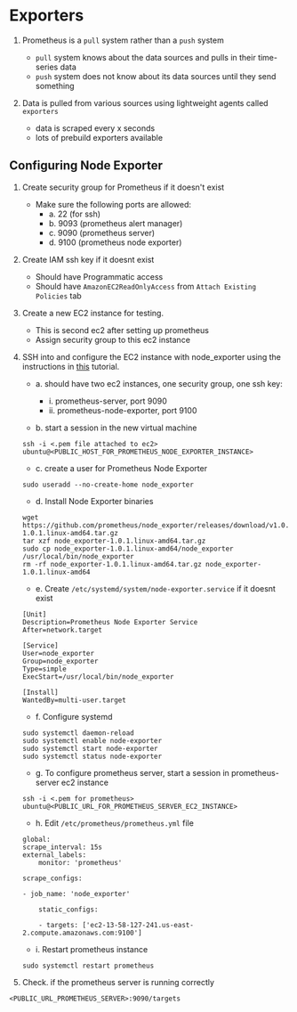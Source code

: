 # Exporters

1. Prometheus is a `pull` system rather than a `push` system
    - `pull` system knows about the data sources and pulls in their time-series data
    - `push` system does not know about its data sources until they send something

2. Data is pulled from various sources using lightweight agents called `exporters`
    - data is scraped every x seconds
    - lots of prebuild exporters available

## Configuring Node Exporter

1. Create security group for Prometheus if it doesn't exist
    - Make sure the following ports are allowed:
        - a. 22 (for ssh)
        - b. 9093 (prometheus alert manager)
        - c. 9090 (prometheus server)
        - d. 9100 (prometheus node exporter)
2. Create IAM ssh key if it doesnt exist
    - Should have Programmatic access
    - Should have `AmazonEC2ReadOnlyAccess` from `Attach Existing Policies` tab 
2. Create a new EC2 instance for testing.
    - This is second ec2 after setting up prometheus
    - Assign security group to this ec2 instance
3. SSH into and configure the EC2 instance with node_exporter using the instructions in [this](https://codewizardly.com/prometheus-on-aws-ec2-part2) tutorial. 
    - a. should have two ec2 instances, one security group, one ssh key:
        - i. prometheus-server, port 9090
        - ii. prometheus-node-exporter, port 9100

    - b. start a session in the new virtual machine

    ```
    ssh -i <.pem file attached to ec2> ubuntu@<PUBLIC_HOST_FOR_PROMETHEUS_NODE_EXPORTER_INSTANCE>
    ```

    - c. create a user for Prometheus Node Exporter

    ```
    sudo useradd --no-create-home node_exporter
    ```

    - d. Install Node Exporter binaries

    ```
    wget https://github.com/prometheus/node_exporter/releases/download/v1.0.1/node_exporter-1.0.1.linux-amd64.tar.gz
    tar xzf node_exporter-1.0.1.linux-amd64.tar.gz
    sudo cp node_exporter-1.0.1.linux-amd64/node_exporter /usr/local/bin/node_exporter
    rm -rf node_exporter-1.0.1.linux-amd64.tar.gz node_exporter-1.0.1.linux-amd64
    ```

    - e. Create `/etc/systemd/system/node-exporter.service` if it doesnt exist

    ```
    [Unit]
    Description=Prometheus Node Exporter Service
    After=network.target

    [Service]
    User=node_exporter
    Group=node_exporter
    Type=simple
    ExecStart=/usr/local/bin/node_exporter

    [Install]
    WantedBy=multi-user.target
    ```

    - f. Configure systemd

    ```
    sudo systemctl daemon-reload
    sudo systemctl enable node-exporter
    sudo systemctl start node-exporter
    sudo systemctl status node-exporter
    ```

    - g. To configure prometheus server, start a session in prometheus-server ec2 instance

    ```
    ssh -i <.pem for prometheus> ubuntu@<PUBLIC_URL_FOR_PROMETHEUS_SERVER_EC2_INSTANCE>
    ```

    - h. Edit `/etc/prometheus/prometheus.yml` file

    ```
    global:
    scrape_interval: 15s
    external_labels:
        monitor: 'prometheus'

    scrape_configs:

    - job_name: 'node_exporter'

        static_configs:

        - targets: ['ec2-13-58-127-241.us-east-2.compute.amazonaws.com:9100']
    ```

    - i. Restart prometheus instance

    ```
    sudo systemctl restart prometheus
    ```

4. Check. if the prometheus server is running correctly

```
<PUBLIC_URL_PROMETHEUS_SERVER>:9090/targets
```
